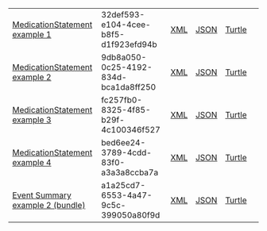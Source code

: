 <table class="list" width="100%">            
            <tr>
                <td><a href="MedicationStatement-32def593-e104-4cee-b8f5-d1f923efd94b.html">MedicationStatement example 1</a></td>
                <td>32def593-e104-4cee-b8f5-d1f923efd94b</td>
                <td><a href="MedicationStatement-32def593-e104-4cee-b8f5-d1f923efd94b.xml.html">XML</a></td>
                <td><a href="MedicationStatement-32def593-e104-4cee-b8f5-d1f923efd94b.json.html">JSON</a></td>
                <td><a href="MedicationStatement-32def593-e104-4cee-b8f5-d1f923efd94b.ttl.html">Turtle</a></td>
                <td></td>
            </tr>
            <tr>
                <td><a href="MedicationStatement-9db8a050-0c25-4192-834d-bca1da8ff250.html">MedicationStatement example 2</a></td>
                <td>9db8a050-0c25-4192-834d-bca1da8ff250</td>
                <td><a href="MedicationStatement-9db8a050-0c25-4192-834d-bca1da8ff250.xml.html">XML</a></td>
                <td><a href="MedicationStatement-9db8a050-0c25-4192-834d-bca1da8ff250.json.html">JSON</a></td>
                <td><a href="MedicationStatement-9db8a050-0c25-4192-834d-bca1da8ff250.ttl.html">Turtle</a></td>
                <td></td>
            </tr>
            <tr>
                <td><a href="MedicationStatement-fc257fb0-8325-4f85-b29f-4c100346f527.html">MedicationStatement example 3</a></td>
                <td>fc257fb0-8325-4f85-b29f-4c100346f527</td>
                <td><a href="MedicationStatement-fc257fb0-8325-4f85-b29f-4c100346f527.xml.html">XML</a></td>
                <td><a href="MedicationStatement-fc257fb0-8325-4f85-b29f-4c100346f527.json.html">JSON</a></td>
                <td><a href="MedicationStatement-fc257fb0-8325-4f85-b29f-4c100346f527.ttl.html">Turtle</a></td>
                <td></td>
            </tr>
            <tr>
                <td><a href="MedicationStatement-bed6ee24-3789-4cdd-83f0-a3a3a8ccba7a.html">MedicationStatement example 4</a></td>
                <td>bed6ee24-3789-4cdd-83f0-a3a3a8ccba7a</td>
                <td><a href="MedicationStatement-bed6ee24-3789-4cdd-83f0-a3a3a8ccba7a.xml.html">XML</a></td>
                <td><a href="MedicationStatement-bed6ee24-3789-4cdd-83f0-a3a3a8ccba7a.json.html">JSON</a></td>
                <td><a href="MedicationStatement-bed6ee24-3789-4cdd-83f0-a3a3a8ccba7a.ttl.html">Turtle</a></td>
                <td></td>
            </tr>
            <tr>
                <td><a href="Bundle-a1a25cd7-6553-4a47-9c5c-399050a80f9d.html">Event Summary example 2 (bundle)</a></td>
                <td>a1a25cd7-6553-4a47-9c5c-399050a80f9d</td>
                <td><a href="Bundle-a1a25cd7-6553-4a47-9c5c-399050a80f9d.xml.html">XML</a></td>
                <td><a href="Bundle-a1a25cd7-6553-4a47-9c5c-399050a80f9d.json.html">JSON</a></td>
                <td><a href="Bundle-a1a25cd7-6553-4a47-9c5c-399050a80f9d.ttl.html">Turtle</a></td>
                <td></td>
            </tr>
 </table>